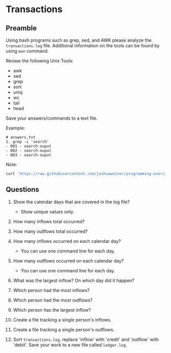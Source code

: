 # Transactions  

## Preamble 

   Using bash programs such as grep, sed, and AWK please analyze the
   `transactions.log` file. Additional information on the tools can be
   found by using `man` command.

   Review the following Unix Tools: 
   + awk
   + sed
   + grep
   + sort
   + uniq
   + wc
   + tail 
   + head

   Save your answers/commands to a text file.
   
   Example: 
   ```text
   # answers.txt
   1. grep -i 'search'
   - 001 - search-ouput
   - 002 - search-ouput
   - 003 - search-ouput
   ```
   
   Note: 
   ```bash
   curl 'https://raw.githubusercontent.com/joshuaweiner/programming-exercises/main/transactions/transactions.log' > transactions.log
   ```

## Questions 
   1. Show the calendar days that are covered in the log file?
      + Show unique values only.

   2. How many inflows total occurred?

   3. How many outflows total occurred?

   4. How many inflows occurred on each calendar day?
      + You can use one command line for each day.

   5. How many outflows occurred on each calendar day?
      + You can use one command line for each day.

   6. What was the largest inflow? On which day did it happen?

   7. Which person had the most inflows? 

   8. Which person had the most outflows? 

   9. Which person has the largest inflow?
   
   10. Create a file tracking a single person's inflows.

   11. Create a file tracking a single person's outflows.
   
   12. Sort `transactions.log`, replace 'inflow' with 'credit' and
       'outflow' with 'debit'. Save your work to a new file called `ledger.log`.
